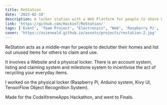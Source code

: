 ```yaml
---
title: ReStation
date: '2023-02-19'
description: A locker station with a Web Platform for people to share & reuse unwanted items. Has Image Classification to prevent abuse
link: 'https://github.com/Hackin7/ReStation/'
tags: ['Event', 'Team Project', "Electronics", "Web", 'Raspberry Pi', 'Arduino', "Kivy", "Python", "Tensorflow", "Object Classification"]
cover: 'https://asienwald.github.io/assets/projects/restation-2.jpg'
---
```


ReStation acts as a middle-man for people to declutter their homes and list out unused items for others to claim and use.

It involves a Website and a physical locker. 
There is an account system, listing and claiming system and milestone system 
to incentivise the act of recycling your everyday items.

I worked on the physical locker (Raspberry Pi, Arduino system, Kivy UI, TensorFlow Object Recognition System).

Made for the CodeXtremeApps Hackathon, and went to Finals.
